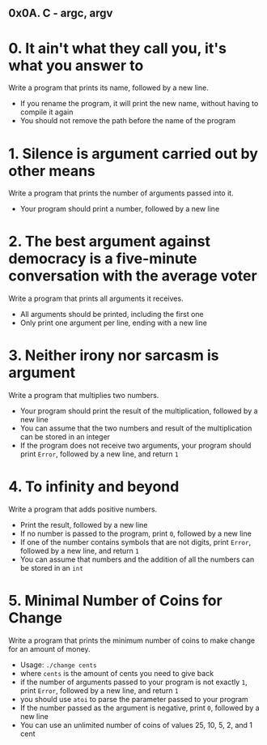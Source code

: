## 0x0A. C - argc, argv

#  0. It ain't what they call you, it's what you answer to

Write a program that prints its name, followed by a new line.

*  If you rename the program, it will print the new name, without having to compile it again
*  You should not remove the path before the name of the program

#  1. Silence is argument carried out by other means

Write a program that prints the number of arguments passed into it.

*  Your program should print a number, followed by a new line

#  2. The best argument against democracy is a five-minute conversation with the average voter

Write a program that prints all arguments it receives.

*  All arguments should be printed, including the first one
*  Only print one argument per line, ending with a new line

#  3. Neither irony nor sarcasm is argument

Write a program that multiplies two numbers.

*  Your program should print the result of the multiplication, followed by a new line
*  You can assume that the two numbers and result of the multiplication can be stored in an integer
*  If the program does not receive two arguments, your program should print `Error`, followed by a new line, and return `1`

#  4. To infinity and beyond

Write a program that adds positive numbers.

*  Print the result, followed by a new line
*  If no number is passed to the program, print `0`, followed by a new line
*  If one of the number contains symbols that are not digits, print `Error`, followed by a new line, and return `1`
*  You can assume that numbers and the addition of all the numbers can be stored in an `int`

#  5. Minimal Number of Coins for Change

Write a program that prints the minimum number of coins to make change for an amount of money.

*  Usage: `./change cents`
*  where `cents` is the amount of cents you need to give back
*  if the number of arguments passed to your program is not exactly `1`, print `Error`, followed by a new line, and return `1`
*  you should use `atoi` to parse the parameter passed to your program
*  If the number passed as the argument is negative, print `0`, followed by a new line
*  You can use an unlimited number of coins of values 25, 10, 5, 2, and 1 cent

